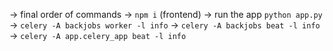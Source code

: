 

-> final order of commands
 -> `npm i` (frontend)
  -> run the app `python app.py`
  -> `celery -A backjobs worker -l info`
  -> `celery -A backjobs beat -l info`
  -> `celery -A app.celery_app beat -l info`

[//]: # (pip install -U kaleido)

